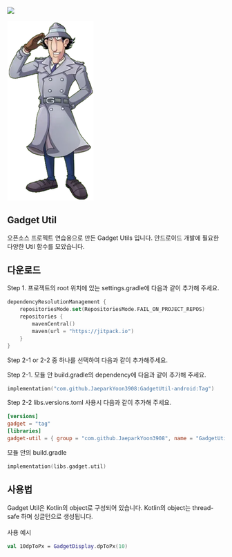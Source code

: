 [![](https://jitpack.io/v/YoonJaePark3908/GadgetUtil-android.svg)](https://jitpack.io/#YoonJaePark3908/GadgetUtil-android)

<p>
    <img src="./images/Gadget.webp" width="200">
</p> 

## Gadget Util
오픈소스 프로젝트 연습용으로 만든 Gadget Utils 입니다. 안드로이드 개발에 필요한 다양한 Util 함수를 모았습니다.

## 다운로드
Step 1. 프로젝트의 root 위치에 있는 settings.gradle에 다음과 같이 추가해 주세요.
```kotlin
dependencyResolutionManagement {
    repositoriesMode.set(RepositoriesMode.FAIL_ON_PROJECT_REPOS)
    repositories {
        mavenCentral()
        maven(url = "https://jitpack.io")
    }
}
```
Step 2-1 or 2-2 중 하나를 선택하여 다음과 같이 추가해주세요.

Step 2-1. 모듈 안 build.gradle의 dependency에 다음과 같이 추가해 주세요. 
```kotlin
implementation("com.github.JaeparkYoon3908:GadgetUtil-android:Tag")
```
Step 2-2 libs.versions.toml 사용시 다음과 같이 추가해 주세요.
```toml
[versions]
gadget = "tag"
[libraries]
gadget-util = { group = "com.github.JaeparkYoon3908", name = "GadgetUtil-android", version.ref = "gadget" }
```
모듈 안의 build.gradle
```kotlin
implementation(libs.gadget.util)
```

## 사용법
Gadget Util은 Kotlin의 object로 구성되어 있습니다. Kotlin의 object는 thread-safe 하며 싱글턴으로 생성됩니다.  
<br>
사용 예시
```kotlin
val 10dpToPx = GadgetDisplay.dpToPx(10)
```
